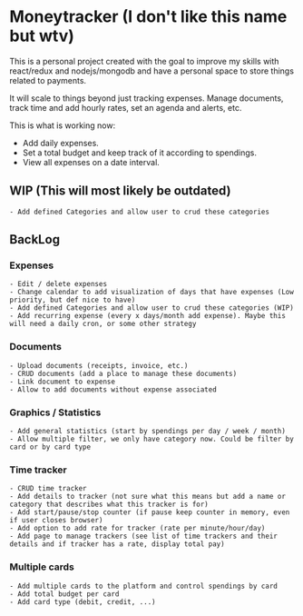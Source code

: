 # Moneytracker (I don't like this name but wtv)
  This is a personal project created with the goal to improve my skills with react/redux and nodejs/mongodb and have a personal space to store things related to payments.

  It will scale to things beyond just tracking expenses. Manage documents, track time and add hourly rates, set an agenda and alerts, etc.

  This is what is working now:
  - Add daily expenses.
  - Set a total budget and keep track of it according to spendings.
  - View all expenses on a date interval.

  ## WIP (This will most likely be outdated)
    - Add defined Categories and allow user to crud these categories

  ## BackLog
  ### Expenses
    - Edit / delete expenses
    - Change calendar to add visualization of days that have expenses (Low priority, but def nice to have)
    - Add defined Categories and allow user to crud these categories (WIP)
    - Add recurring expense (every x days/month add expense). Maybe this will need a daily cron, or some other strategy
  ### Documents
    - Upload documents (receipts, invoice, etc.)
    - CRUD documents (add a place to manage these documents)
    - Link document to expense
    - Allow to add documents without expense associated
  ### Graphics / Statistics
    - Add general statistics (start by spendings per day / week / month)
    - Allow multiple filter, we only have category now. Could be filter by card or by card type
  ### Time tracker
    - CRUD time tracker
    - Add details to tracker (not sure what this means but add a name or category that describes what this tracker is for)
    - Add start/pause/stop counter (if pause keep counter in memory, even if user closes browser)
    - Add option to add rate for tracker (rate per minute/hour/day)
    - Add page to manage trackers (see list of time trackers and their details and if tracker has a rate, display total pay)
  ### Multiple cards
    - Add multiple cards to the platform and control spendings by card
    - Add total budget per card
    - Add card type (debit, credit, ...)
    
